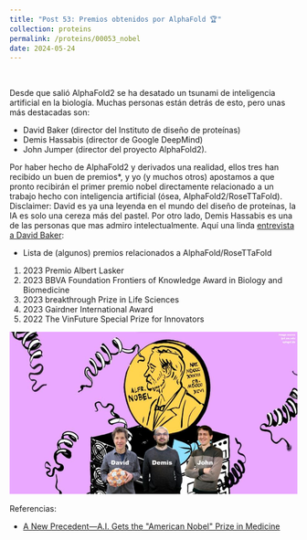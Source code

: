 ```yaml
---
title: "Post 53: Premios obtenidos por AlphaFold 🏆"
collection: proteins
permalink: /proteins/00053_nobel
date: 2024-05-24
---
```


&nbsp;

Desde que salió AlphaFold2 se ha desatado un tsunami de inteligencia artificial en la biología. Muchas personas están detrás de esto, pero unas más destacadas son: 
- David Baker (director del Instituto de diseño de proteínas)
- Demis Hassabis (director de Google DeepMind)
- John Jumper (director del proyecto AlphaFold2). 

Por haber hecho de AlphaFold2 y derivados una realidad, ellos tres han recibido un buen de premios*, y yo (y muchos otros) apostamos a que pronto recibirán el primer premio nobel directamente relacionado a un trabajo hecho con inteligencia artificial (ósea, AlphaFold2/RoseTTaFold). 
Disclaimer: David es ya una leyenda en el mundo del diseño de proteínas, la IA es solo una cereza más del pastel. Por otro lado, Demis Hassabis es una de las personas que mas admiro intelectualmente. 
Aquí una linda [entrevista a David Baker](https://youtu.be/jYZF77D3qmw?si=rlJHZho7lCw1xKyr): 

* Lista de (algunos) premios relacionados a AlphaFold/RoseTTaFold 
1. 2023 Premio Albert Lasker
2. 2023 BBVA Foundation Frontiers of Knowledge Award in Biology and Biomedicine
3. 2023 breakthrough Prize in Life Sciences
4. 2023 Gairdner International Award
5. 2022 The VinFuture Special Prize for Innovators

![img](/images/proteins/00053_nobel.jpg)

Referencias:
* [A New Precedent—A.I. Gets the "American Nobel" Prize in Medicine](https://erictopol.substack.com/p/a-new-precedentai-gets-the-american)
